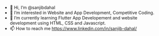 - 👋 Hi, I’m @sanjibdahal
- 👀 I’m interested in Website and App Development, Competitive Coding.
- 🌱 I’m currently learning Flutter App Developement and website development using HTML, CSS and Javascript.
- 📫 How to reach me https://www.linkedin.com/in/sanjib-dahal/

<!---
sanjibdahal/sanjibdahal is a ✨ special ✨ repository because its `README.md` (this file) appears on your GitHub profile.
You can click the Preview link to take a look at your changes.
--->
